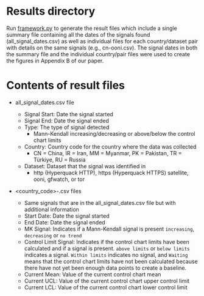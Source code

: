 # Results directory
Run [framework.py](/framework) to generate the result files which include a single summary file containing all the dates of the signals found (all_signal_dates.csv) as well as individual files for each country/dataset pair with details on the same signals (e.g., cn-ooni.csv). The signal dates in both the summary file and the individual country/pair files were used to create the figures in Appendix B of our paper.

# Contents of result files
- all_signal_dates.csv file
    - Signal Start: Date the signal started
    - Signal End: Date the signal ended
    - Type: The type of signal detected
        - Mann-Kendall increasing/decreasing or above/below the control chart limits
    - Country: Country code for the country where the data was collected
        - CN = China, IR = Iran, MM = Myanmar, PK = Pakistan, TR = Türkiye, RU = Russia
    - Dataset: Dataset that the signal was identified in
        - http (Hyperquack HTTP), https (Hyperquack HTTPS) satellite, ooni, gfwatch, or tor

- <country_code>-<dataset>.csv files
    - Same signals that are in the all_signal_dates.csv file but with additional information
    - Start Date: Date the signal started
    - End Date: Date the signal ended
    - MK Signal: Indicates if a Mann-Kendall signal is present `increasing`, `decreasing` or `no trend`
    - Control Limit Signal: Indicates if the control chart limits have been calculated and if a signal is present. `above limits` or `below limits` indicates a signal. `Within limits` indicates no signal, and `Waiting` means that the control chart limits have not been calculated because there have not yet been enough data points to create a baseline. 
    - Current Mean: Value of the current control chart mean
    - Current UCL: Value of the current control chart upper control limit
    - Current LCL: Value of the current control chart lower control limit
